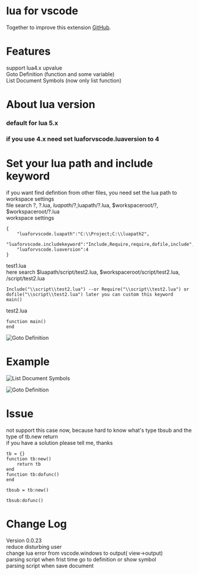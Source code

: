 # lua for vscode

Together to improve this extension [GitHub](https://github.com/xxxg0001/lua-for-vscode).

# Features  
support lua4.x upvalue   
Goto Definition (function and some variable)  
List Document Symbols (now only list function)

# About lua version
### default for lua 5.x  
### if you use 4.x need set luaforvscode.luaversion to 4    

# Set your lua path and include keyword
if you want find defintion from other files, you need set the lua path to workspace settings  
file search ?, ?.lua, $luapath/?,$luapath/?.lua, $workspaceroot/?, $workspaceroot/?.lua  
workspace settings  
```
{
    "luaforvscode.luapath":"C:\\Project;C:\\luapath2",
    "luaforvscode.includekeyword":"Include,Require,require,dofile,include",
    "luaforvscode.luaversion":4
} 
```

test1.lua  
here search $luapath/script/test2.lua, $workspaceroot/script/test2.lua, /script/test2.lua
 ```
Include("\\script\\test2.lua") --or Require("\\script\\test2.lua") or dofile("\\script\\test2.lua") later you can custom this keyword 
main()
```

test2.lua
 ```
function main()
end
```
![Goto Definition](https://github.com/xxxg0001/lua-for-vscode/blob/master/screenshot/screenshot2.jpg?raw=true)  


# Example

![List Document Symbols](https://github.com/xxxg0001/lua-for-vscode/blob/master/screenshot/screenshot1.png?raw=true)  

![Goto Definition](https://github.com/xxxg0001/lua-for-vscode/blob/master/screenshot/screenshot3.png?raw=true)    

# Issue  
not support this case now, because hard to know what's type tbsub and the type of tb.new return  
if you have a solution please tell me, thanks  

```
tb = {}
function tb:new()
    return tb
end
function tb:dofunc()
end

tbsub = tb:new()

tbsub:dofunc()
```

# Change Log  
Version 0.0.23  
reduce disturbing user  
change lua error from vscode.windows to output( view->output)  
parsing script when frist time go to definition or show symbol  
parsing script when save document  
